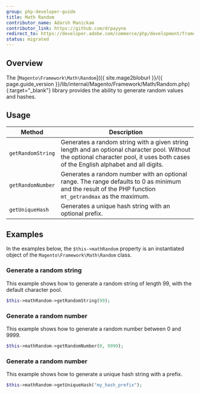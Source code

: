 ```yaml
---
group: php-developer-guide
title: Math Random
contributor_name: Adarsh Manickam
contributor_link: https://github.com/drpayyne
redirect_to: https://developer.adobe.com/commerce/php/development/framework/math-random/
status: migrated
---
```


## Overview

The [`Magento\Framework\Math\Random`]({{ site.mage2bloburl }}/{{ page.guide_version }}/lib/internal/Magento/Framework/Math/Random.php){:target="\_blank"} library provides the ability to generate random values and hashes.

## Usage

| Method            | Description                                                                                                                                                                          |
| ----------------- | ------------------------------------------------------------------------------------------------------------------------------------------------------------------------------------ |
| `getRandomString` | Generates a random string with a given string length and an optional character pool. Without the optional character pool, it uses both cases of the English alphabet and all digits. |
| `getRandomNumber` | Generates a random number with an optional range. The range defaults to 0 as minimum and the result of the PHP function `mt_getrandmax` as the maximum.                              |
| `getUniqueHash`   | Generates a unique hash string with an optional prefix.                                                                                                                              |

## Examples

In the examples below, the `$this->mathRandom` property is an instantiated object of the `Magento\Framework\Math\Random` class.

### Generate a random string

This example shows how to generate a random string of length 99, with the default character pool.

```php
$this->mathRandom->getRandomString(99);
```

### Generate a random number

This example shows how to generate a random number between 0 and 9999.

```php
$this->mathRandom->getRandomNumber(0, 9999);
```

### Generate a random number

This example shows how to generate a unique hash string with a prefix.

```php
$this->mathRandom->getUniqueHash("my_hash_prefix");
```
